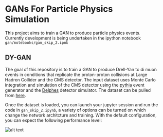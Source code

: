 # GANs For Particle Physics Simulation
This project aims to train a GAN to produce particle physics events. Currently development is being undertaken in the ipython notebook `gan/notebooks/gan_skip_2.ipnb`

## DY-GAN
The goal of this repository is to train a GAN to produce Drell-Yan to di muon events in conditions that replicate the proton-proton collisions at Large Hadron Collider and the CMS detector. The input dataset uses Monte Carlo integration and simulation of the CMS detector using the [pythia](http://home.thep.lu.se/~torbjorn/Pythia.html) event generator and the [Delphes](https://github.com/delphes/delphes) detector simulator. The dataset can be pulled from [here](http://uaf-10.t2.ucsd.edu/~bhashemi/GAN_Share/total_Zmumu_13TeV_PU20_v2.npa).

Once the dataset is loaded, you can launch your jupyter session and run the code in `gan_skip_2.ipynb`, a variety of options can be turned on which change the network architcture and training. With the default configuration, you can expect the following performance level:

![alt text](http://uaf-10.t2.ucsd.edu/~bhashemi/GAN_Share/best_model.png)
